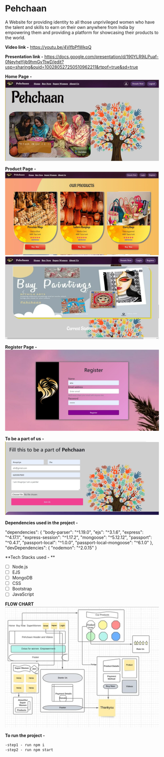 # Pehchaan
A Website for providing identity to all those unprivileged women who have the talent and skills to earn on their own anywhere from India by empowering them and providing a platform for showcasing their products to the world.

**Video link -** https://youtu.be/4VlfbPfWkpQ

**Presentation link -** https://docs.google.com/presentation/d/190YLR9iLPuaf-0NeyheYijb9hmGvTtwD/edit?usp=sharing&ouid=100280527250510962211&rtpof=true&sd=true 


**Home Page -**
![](static/images/home.jpg)

**Product Page -**
![](static/images/product.jpg)
![](static/images/paint.jpg)

**Register Page -**
![](static/images/reg.jpg)

**To be a part of us -**
![](static/images/topart.jpg)


**Dependencies used in the project -**

   "dependencies": {
    "body-parser": "^1.19.0",
    "ejs": "^3.1.6",
    "express": "^4.17.1",
    "express-session": "^1.17.2",
    "mongoose": "^5.12.12",
    "passport": "^0.4.1",
    "passport-local": "^1.0.0",
    "passport-local-mongoose": "^6.1.0"
  },
  "devDependencies": {
    "nodemon": "^2.0.15"
  }
  
 **Tech Stacks used - **
   - [ ] Node.js
   - [ ] EJS
   - [ ] MongoDB
   - [ ] CSS
   - [ ] Bootstrap
   - [ ] JavaScript
  
  **FLOW CHART**
![](static/images/flow.jpg)

 **To run the project -**
 
    -step1 - run npm i
    -step2 - run npm start
    
    
